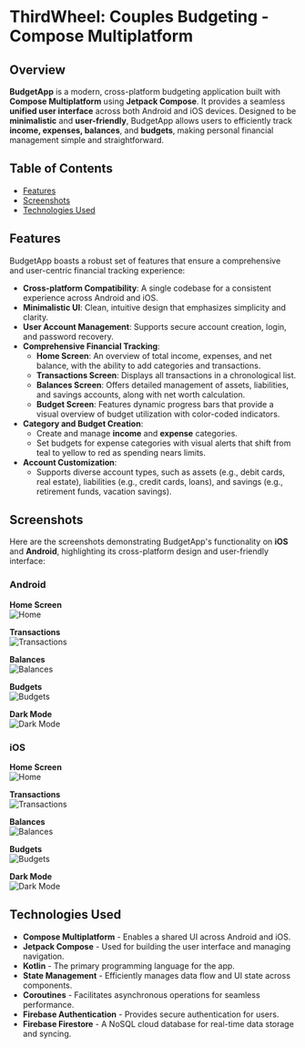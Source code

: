 # ThirdWheel: Couples Budgeting - Compose Multiplatform

## Overview
**BudgetApp** is a modern, cross-platform budgeting application built with **Compose Multiplatform** using **Jetpack Compose**. It provides a seamless **unified user interface** across both Android and iOS devices. Designed to be **minimalistic** and **user-friendly**, BudgetApp allows users to efficiently track **income, expenses, balances**, and **budgets**, making personal financial management simple and straightforward.

## Table of Contents
- [Features](#features)
- [Screenshots](#screenshots)
- [Technologies Used](#technologies-used)

## Features
BudgetApp boasts a robust set of features that ensure a comprehensive and user-centric financial tracking experience:
- **Cross-platform Compatibility**: A single codebase for a consistent experience across Android and iOS.
- **Minimalistic UI**: Clean, intuitive design that emphasizes simplicity and clarity.
- **User Account Management**: Supports secure account creation, login, and password recovery.
- **Comprehensive Financial Tracking**:
  - **Home Screen**: An overview of total income, expenses, and net balance, with the ability to add categories and transactions.
  - **Transactions Screen**: Displays all transactions in a chronological list.
  - **Balances Screen**: Offers detailed management of assets, liabilities, and savings accounts, along with net worth calculation.
  - **Budget Screen**: Features dynamic progress bars that provide a visual overview of budget utilization with color-coded indicators.
- **Category and Budget Creation**:
  - Create and manage **income** and **expense** categories.
  - Set budgets for expense categories with visual alerts that shift from teal to yellow to red as spending nears limits.
- **Account Customization**:
  - Supports diverse account types, such as assets (e.g., debit cards, real estate), liabilities (e.g., credit cards, loans), and savings (e.g., retirement funds, vacation savings).

## Screenshots

Here are the screenshots demonstrating BudgetApp's functionality on **iOS** and **Android**, highlighting its cross-platform design and user-friendly interface:

### Android

**Home Screen**  
![Home](https://github.com/AdamMiftahelidrissi/ThirdWheel-Couples-Budgeting/blob/main/Android%20Screenshots/Home.png)

**Transactions**  
![Transactions](https://github.com/AdamMiftahelidrissi/ThirdWheel-Couples-Budgeting/blob/main/Android%20Screenshots/Transactions.png)

**Balances**  
![Balances](https://github.com/AdamMiftahelidrissi/ThirdWheel-Couples-Budgeting/blob/main/Android%20Screenshots/Balances.png)

**Budgets**  
![Budgets](https://github.com/AdamMiftahelidrissi/ThirdWheel-Couples-Budgeting/blob/main/Android%20Screenshots/Budgets.png)

**Dark Mode**  
![Dark Mode](https://github.com/AdamMiftahelidrissi/ThirdWheel-Couples-Budgeting/blob/main/Android%20Screenshots/Dark%20Mode.png)

### iOS

**Home Screen**  
![Home](https://github.com/AdamMiftahelidrissi/ThirdWheel-Couples-Budgeting/blob/main/iOS%20Screenshots/Home.png)

**Transactions**  
![Transactions](https://github.com/AdamMiftahelidrissi/ThirdWheel-Couples-Budgeting/blob/main/iOS%20Screenshots/Transactions.png)

**Balances**  
![Balances](https://github.com/AdamMiftahelidrissi/ThirdWheel-Couples-Budgeting/blob/main/iOS%20Screenshots/Balances.png)

**Budgets**  
![Budgets](https://github.com/AdamMiftahelidrissi/ThirdWheel-Couples-Budgeting/blob/main/iOS%20Screenshots/Budgets.png)

**Dark Mode**  
![Dark Mode](https://github.com/AdamMiftahelidrissi/ThirdWheel-Couples-Budgeting/blob/main/iOS%20Screenshots/Dark%20Mode.png)

## Technologies Used
- **Compose Multiplatform** - Enables a shared UI across Android and iOS.
- **Jetpack Compose** - Used for building the user interface and managing navigation.
- **Kotlin** - The primary programming language for the app.
- **State Management** - Efficiently manages data flow and UI state across components.
- **Coroutines** - Facilitates asynchronous operations for seamless performance.
- **Firebase Authentication** - Provides secure authentication for users.
- **Firebase Firestore** - A NoSQL cloud database for real-time data storage and syncing.


